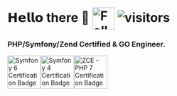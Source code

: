 # 𝗛𝗲𝗹𝗹𝗼 there 👋 <a href="https://twitter.com/lubo13_"><img src="https://user-images.githubusercontent.com/10156301/110598937-0472c600-818b-11eb-9c86-cbf880f05745.png" alt="Follow me" width="50" height="50" align="center"></a> ![visitors](https://visitor-badge.laobi.icu/badge?page_id=lubo13)

<!--
<img align="right" src="https://github-readme-stats.vercel.app/api?username=lubo13&count_private=true&theme=onedark">
-->

### PHP/Symfony/Zend Certified & GO Engineer.

<img src="https://connect.symfony.com/uploads/badges/58dfb69d-d843-411c-a52c-cd24bc3016f9/c6f666dc-c3f8-432a-8717-ea600e528b20.png" alt="Symfony 6 Certification Badge" width="75" height="75"><img src="https://user-images.githubusercontent.com/10156301/109388166-109a9000-790e-11eb-8775-9311db14a958.png" alt="Symfony 4 Certification Badge" width="75" height="75"><img src="https://user-images.githubusercontent.com/10156301/109388173-1d1ee880-790e-11eb-9beb-79341713ae19.gif" alt="ZCE - PHP 7 Certification Badge" width="75" height="75">

<!--
https://shields.io/
https://gist.github.com/vinkla/dca76249ba6b73c5dd66a4e986df4c8d

**lubo13/lubo13** is a ✨ _special_ ✨ repository because its `README.md` (this file) appears on your GitHub profile.

Here are some ideas to get you started:

- 🔭 I’m currently working on ...
- 🌱 I’m currently learning ...
- 👯 I’m looking to collaborate on ...
- 🤔 I’m looking for help with ...
- 💬 Ask me about ...
- 📫 How to reach me: ...
- 😄 Pronouns: ...
- ⚡ Fun fact: ...
-->


